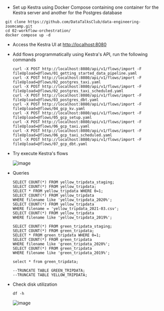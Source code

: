
- Set up Kestra using Docker Compose containing one container for the Kestra server and another for the Postgres database
  
```
git clone https://github.com/DataTalksClub/data-engineering-zoomcamp.git
cd 02-workflow-orchestration/
docker compose up -d
```

- Access the Kestra UI at [http://localhost:8080](http://localhost:8080])

- Add flows programmatically using Kestra's API, run the following commands
  
  ```
  curl -X POST http://localhost:8080/api/v1/flows/import -F fileUpload=@flows/01_getting_started_data_pipeline.yaml
  curl -X POST http://localhost:8080/api/v1/flows/import -F fileUpload=@flows/02_postgres_taxi.yaml
  curl -X POST http://localhost:8080/api/v1/flows/import -F fileUpload=@flows/02_postgres_taxi_scheduled.yaml
  curl -X POST http://localhost:8080/api/v1/flows/import -F fileUpload=@flows/03_postgres_dbt.yaml
  curl -X POST http://localhost:8080/api/v1/flows/import -F fileUpload=@flows/04_gcp_kv.yaml
  curl -X POST http://localhost:8080/api/v1/flows/import -F fileUpload=@flows/05_gcp_setup.yaml
  curl -X POST http://localhost:8080/api/v1/flows/import -F fileUpload=@flows/06_gcp_taxi.yaml
  curl -X POST http://localhost:8080/api/v1/flows/import -F fileUpload=@flows/06_gcp_taxi_scheduled.yaml
  curl -X POST http://localhost:8080/api/v1/flows/import -F fileUpload=@flows/07_gcp_dbt.yaml
  ```

- Try execute Kestra's flows

  ![image](https://github.com/user-attachments/assets/a6ebf7d2-c113-405d-8e4a-94f3de4c9ffc)


- Queries

  ```
  SELECT COUNT(*) FROM yellow_tripdata_staging;
  SELECT COUNT(*) FROM yellow_tripdata;
  SELECT * FROM yellow_tripdata WHERE 0=1;
  SELECT COUNT(*) FROM yellow_tripdata
  WHERE filename like 'yellow_tripdata_2020%';
  SELECT COUNT(*) FROM yellow_tripdata
  WHERE filename = 'yellow_tripdata_2021-03.csv';
  SELECT COUNT(*) FROM yellow_tripdata
  WHERE filename like 'yellow_tripdata_2019%';
  
  SELECT COUNT(*) FROM green_tripdata_staging;
  SELECT COUNT(*) FROM green_tripdata;
  SELECT * FROM green_tripdata WHERE 0=1;
  SELECT COUNT(*) FROM green_tripdata
  WHERE filename like 'green_tripdata_2020%';
  SELECT COUNT(*) FROM green_tripdata
  WHERE filename like 'green_tripdata_2019%';
  
  select * from green_tripdata;
  
  --TRUNCATE TABLE GREEN_TRIPDATA;
  --TRUNCATE TABLE YELLOW_TRIPDATA;
  
  ```

- Check disk utilization

  ```
  df -h
  ```
  ![image](https://github.com/user-attachments/assets/a0e8cecc-7ee0-455c-af1d-c0a54e71ccb7)

  

